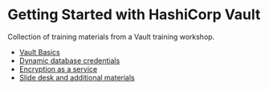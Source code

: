 # Getting Started with HashiCorp Vault

Collection of training materials from a Vault training workshop.

- [Vault Basics](vault_basics_track.md)
- [Dynamic database credentials](vault_dynamic_database_credentials.md)
- [Encryption as a service](vault_encryption_as_a_service.md)
- [Slide desk and additional materials](https://github.com/hashicorp/field-workshops-vault)